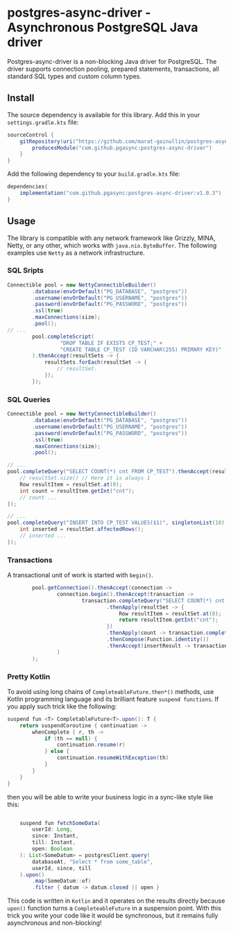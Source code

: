 # postgres-async-driver - Asynchronous PostgreSQL Java driver

Postgres-async-driver is a non-blocking Java driver for PostgreSQL. The driver supports connection pooling, prepared statements, transactions, all standard SQL types and custom column types. 

## Install
The source dependency is available for this library. Add this in your `settings.gradle.kts` file:
```java
sourceControl {
    gitRepository(uri("https://github.com/marat-gainullin/postgres-async-driver.git")) {
        producesModule("com.github.pgasync:postgres-async-driver")
    }
}
```
Add the following dependency to your `build.gradle.kts` file:
```java
dependencies{
    implementation("com.github.pgasync:postgres-async-driver:v1.0.3")
}
```
## Usage
The library is compatible with any network framework like Grizzly, MINA, Netty, or any other, which works with `java.nio.ByteBuffer`. 
The following examples use `Netty` as a network infrastructure.

### SQL Sripts

```java
Connectible pool = new NettyConnectibleBuilder()
        .database(envOrDefault("PG_DATABASE", "postgres"))
        .username(envOrDefault("PG_USERNAME", "postgres"))
        .password(envOrDefault("PG_PASSWORD", "postgres"))
        .ssl(true)
        .maxConnections(size);
        .pool();
// ...        
        pool.completeScript(
                 "DROP TABLE IF EXISTS CP_TEST;" +
                 "CREATE TABLE CP_TEST (ID VARCHAR(255) PRIMARY KEY)"
        ).thenAccept(resultSets -> {
            resultSets.forEach(resultSet -> {
                // resultSet.
            });
        });
```

### SQL Queries
```java
Connectible pool = new NettyConnectibleBuilder()
        .database(envOrDefault("PG_DATABASE", "postgres"))
        .username(envOrDefault("PG_USERNAME", "postgres"))
        .password(envOrDefault("PG_PASSWORD", "postgres"))
        .ssl(true)
        .maxConnections(size);
        .pool();

// ...
pool.completeQuery("SELECT COUNT(*) cnt FROM CP_TEST").thenAccept(resultSet -> {
    // resultSet.size() // Here it is always 1
    Row resultItem = resultSet.at(0);
    int count = resultItem.getInt("cnt");
    // count ...
});

// ... 
pool.completeQuery("INSERT INTO CP_TEST VALUES($1)", singletonList(10)).thenAccept(resultSet -> {
    int inserted = resultSet.affectedRows();
    // inserted ...
});
```

### Transactions

A transactional unit of work is started with `begin()`.

```java
        pool.getConnection().thenAccept(connection ->
                connection.begin().thenAccept(transaction ->
                        transaction.completeQuery("SELECT COUNT(*) cnt FROM CP_TEST")
                                .thenApply(resultSet -> {
                                    Row resultItem = resultSet.at(0);
                                    return resultItem.getInt("cnt");
                                })
                                .thenApply(count -> transaction.completeQuery("Insert into cp_log (cnt) Values($1)", count))
                                .thenCompose(Function.identity())
                                .thenAccept(insertResult -> transaction.commit())
                )
        );
```

### Pretty Kotlin
To avoid using long chains of `CompleteableFuture.then*()` methods, use Kotlin programming language and its brilliant feature `suspend functions`. If you apply such trick like the following:
```java
suspend fun <T> CompletableFuture<T>.upon(): T {
    return suspendCoroutine { continuation ->
        whenComplete { r, th ->
            if (th == null) {
                continuation.resume(r)
            } else {
                continuation.resumeWithException(th)
            }
        }
    }
}
```
then you will be able to write your business logic in a sync-like style like this:
```java

    suspend fun fetchSomeData(
        userId: Long,
        since: Instant,
        till: Instant,
        open: Boolean
    ): List<SomeDatum> = postgresClient.query(
        databaseAt, "Select * from some_table",
        userId, since, till
    ).upon()
        .map(SomeDatum::of)
        .filter { datum -> datum.closed || open }
```
This code is written in `Kotlin` and it operates on the results directly because `upon()` function turns a `CompleteableFuture` in a suspension point.
With this trick you write your code like it would be synchronous, but it remains fully asynchronous and non-blocking! 